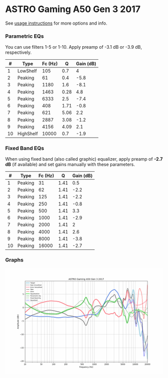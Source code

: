 # ASTRO Gaming A50 Gen 3 2017
See [usage instructions](https://github.com/jaakkopasanen/AutoEq#usage) for more options and info.

### Parametric EQs
You can use filters 1-5 or 1-10. Apply preamp of -3.1 dB or -3.9 dB, respectively.

|   # | Type      |   Fc (Hz) |    Q |   Gain (dB) |
|-----|-----------|-----------|------|-------------|
|   1 | LowShelf  |       105 | 0.7  |         4   |
|   2 | Peaking   |        61 | 0.4  |        -5.8 |
|   3 | Peaking   |      1180 | 1.6  |        -8.1 |
|   4 | Peaking   |      1463 | 0.28 |         4.8 |
|   5 | Peaking   |      6333 | 2.5  |        -7.4 |
|   6 | Peaking   |       408 | 1.71 |        -0.8 |
|   7 | Peaking   |       621 | 5.06 |         2.2 |
|   8 | Peaking   |      2887 | 3.08 |        -1.2 |
|   9 | Peaking   |      4156 | 4.09 |         2.1 |
|  10 | HighShelf |     10000 | 0.7  |        -1.9 |

### Fixed Band EQs
When using fixed band (also called graphic) equalizer, apply preamp of **-2.7 dB** (if available) and set gains manually with these parameters.

|   # | Type    |   Fc (Hz) |    Q |   Gain (dB) |
|-----|---------|-----------|------|-------------|
|   1 | Peaking |        31 | 1.41 |         0.5 |
|   2 | Peaking |        62 | 1.41 |        -2.2 |
|   3 | Peaking |       125 | 1.41 |        -2.2 |
|   4 | Peaking |       250 | 1.41 |        -0.8 |
|   5 | Peaking |       500 | 1.41 |         3.3 |
|   6 | Peaking |      1000 | 1.41 |        -2.9 |
|   7 | Peaking |      2000 | 1.41 |         2   |
|   8 | Peaking |      4000 | 1.41 |         2.6 |
|   9 | Peaking |      8000 | 1.41 |        -3.8 |
|  10 | Peaking |     16000 | 1.41 |        -2.7 |

### Graphs
![](./ASTRO%20Gaming%20A50%20Gen%203%202017.png)
